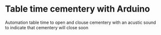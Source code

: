 # Table time cementery with Arduino
Automation table time to open and clouse cementery with an acustic sound to indicate that cementery will close soon
